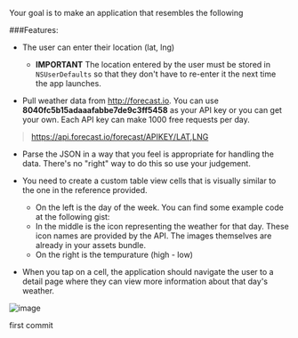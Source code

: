 Your goal is to make an application that resembles the following

###Features:

* The user can enter their location (lat, lng)
  * **IMPORTANT** The location entered by the user must be stored in `NSUserDefaults` so that they don't have to re-enter it the next time the app launches.

* Pull weather data from http://forecast.io. You can use **8040fc5b15adaaafabbe7de9c3ff5458** as your API key or you can get your own. Each API key can make 1000 free requests per day.

> https://api.forecast.io/forecast/APIKEY/LAT,LNG

* Parse the JSON in a way that you feel is appropriate for handling the data. There's no "right" way to do this so use your judgement.

* You need to create a custom table view cells that is visually similar to the one in the reference provided.
  * On the left is the day of the week. You can find some example code at the following gist:
  * In the middle is the icon representing the weather for that day. These icon names are provided by the API. The images themselves are already in your assets bundle.
  * On the right is the tempurature (high - low)

* When you tap on a cell, the application should navigate the user to a detail page where they can view more information about that day's weather.

![image](https://github.com/accesscode-2-2/unit-2-assessment/blob/master/images/assessment.gif?raw=true)

first commit
